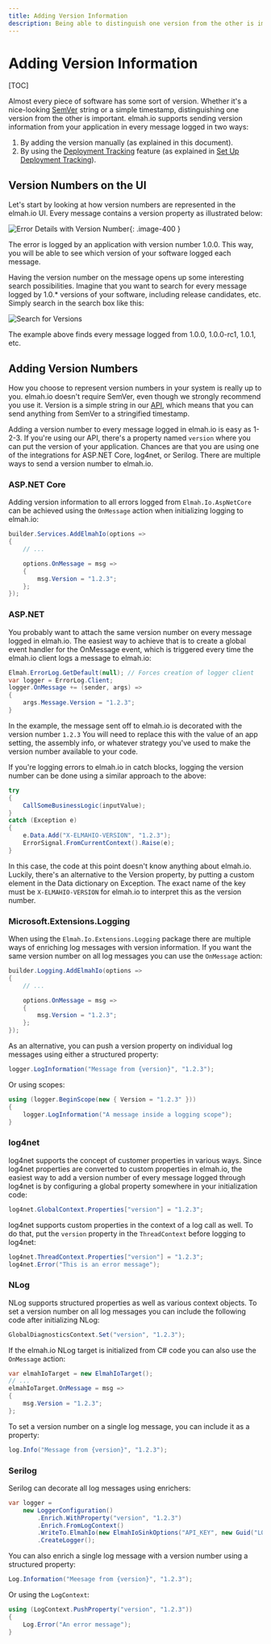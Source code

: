 ```yaml
---
title: Adding Version Information
description: Being able to distinguish one version from the other is important. elmah.io supports versioning as described in this document.
---
```


# Adding Version Information

[TOC]

Almost every piece of software has some sort of version. Whether it's a nice-looking [SemVer](https://semver.org/) string or a simple timestamp, distinguishing one version from the other is important. elmah.io supports sending version information from your application in every message logged in two ways:

1. By adding the version manually (as explained in this document).
2. By using the [Deployment Tracking](https://elmah.io/features/deployment-tracking/) feature (as explained in [Set Up Deployment Tracking](setup-deployment-tracking.md)).

## Version Numbers on the UI
Let's start by looking at how version numbers are represented in the elmah.io UI. Every message contains a version property as illustrated below:

![Error Details with Version Number](images/version-details-v2.png){: .image-400 }

The error is logged by an application with version number 1.0.0. This way, you will be able to see which version of your software logged each message.

Having the version number on the message opens up some interesting search possibilities. Imagine that you want to search for every message logged by 1.0.* versions of your software, including release candidates, etc. Simply search in the search box like this:

![Search for Versions](images/version-search-v2.png)

The example above finds every message logged from 1.0.0, 1.0.0-rc1, 1.0.1, etc.

## Adding Version Numbers

How you choose to represent version numbers in your system is really up to you. elmah.io doesn't require SemVer, even though we strongly recommend you use it. Version is a simple string in our [API](https://elmah.io/api/v3/), which means that you can send anything from SemVer to a stringified timestamp.

Adding a version number to every message logged in elmah.io is easy as 1-2-3. If you're using our API, there's a property named `version` where you can put the version of your application. Chances are that you are using one of the integrations for ASP.NET Core, log4net, or Serilog. There are multiple ways to send a version number to elmah.io.

### ASP.NET Core

Adding version information to all errors logged from `Elmah.Io.AspNetCore` can be achieved using the `OnMessage` action when initializing logging to elmah.io:

```csharp
builder.Services.AddElmahIo(options =>
{
    // ...

    options.OnMessage = msg =>
    {
        msg.Version = "1.2.3";
    };
});
```

### ASP.NET

You probably want to attach the same version number on every message logged in elmah.io. The easiest way to achieve that is to create a global event handler for the OnMessage event, which is triggered every time the elmah.io client logs a message to elmah.io:

```csharp
Elmah.ErrorLog.GetDefault(null); // Forces creation of logger client
var logger = ErrorLog.Client;
logger.OnMessage += (sender, args) =>
{
    args.Message.Version = "1.2.3";
}
```

In the example, the message sent off to elmah.io is decorated with the version number `1.2.3` You will need to replace this with the value of an app setting, the assembly info, or whatever strategy you've used to make the version number available to your code.

If you're logging errors to elmah.io in catch blocks, logging the version number can be done using a similar approach to the above:

```csharp
try
{
    CallSomeBusinessLogic(inputValue);
}
catch (Exception e)
{
    e.Data.Add("X-ELMAHIO-VERSION", "1.2.3");
    ErrorSignal.FromCurrentContext().Raise(e);
}
```

In this case, the code at this point doesn't know anything about elmah.io. Luckily, there's an alternative to the Version property, by putting a custom element in the Data dictionary on Exception. The exact name of the key must be `X-ELMAHIO-VERSION` for elmah.io to interpret this as the version number.

### Microsoft.Extensions.Logging

When using the `Elmah.Io.Extensions.Logging` package there are multiple ways of enriching log messages with version information. If you want the same version number on all log messages you can use the `OnMessage` action:

```csharp
builder.Logging.AddElmahIo(options =>
{
    // ...

    options.OnMessage = msg =>
    {
        msg.Version = "1.2.3";
    };
});
```

As an alternative, you can push a version property on individual log messages using either a structured property:

```csharp
logger.LogInformation("Message from {version}", "1.2.3");
```

Or using scopes:

```csharp
using (logger.BeginScope(new { Version = "1.2.3" }))
{
    logger.LogInformation("A message inside a logging scope");
}
```

### log4net

log4net supports the concept of customer properties in various ways. Since log4net properties are converted to custom properties in elmah.io, the easiest way to add a version number of every message logged through log4net is by configuring a global property somewhere in your initialization code:

```csharp
log4net.GlobalContext.Properties["version"] = "1.2.3";
```

log4net supports custom properties in the context of a log call as well. To do that, put the `version` property in the `ThreadContext` before logging to log4net:

```csharp
log4net.ThreadContext.Properties["version"] = "1.2.3";
log4net.Error("This is an error message");
```

### NLog

NLog supports structured properties as well as various context objects. To set a version number on all log messages you can include the following code after initializing NLog:

```csharp
GlobalDiagnosticsContext.Set("version", "1.2.3");
```

If the elmah.io NLog target is initialized from C# code you can also use the `OnMessage` action:

```csharp
var elmahIoTarget = new ElmahIoTarget();
// ...
elmahIoTarget.OnMessage = msg =>
{
    msg.Version = "1.2.3";
};
```

To set a version number on a single log message, you can include it as a property:

```csharp
log.Info("Message from {version}", "1.2.3");
```

### Serilog

Serilog can decorate all log messages using enrichers:

```csharp
var logger =
    new LoggerConfiguration()
        .Enrich.WithProperty("version", "1.2.3")
        .Enrich.FromLogContext()
        .WriteTo.ElmahIo(new ElmahIoSinkOptions("API_KEY", new Guid("LOG_ID")))
        .CreateLogger();
```

You can also enrich a single log message with a version number using a structured property:

```csharp
Log.Information("Meesage from {version}", "1.2.3");
```

Or using the `LogContext`:

```csharp
using (LogContext.PushProperty("version", "1.2.3"))
{
    Log.Error("An error message");
}
```